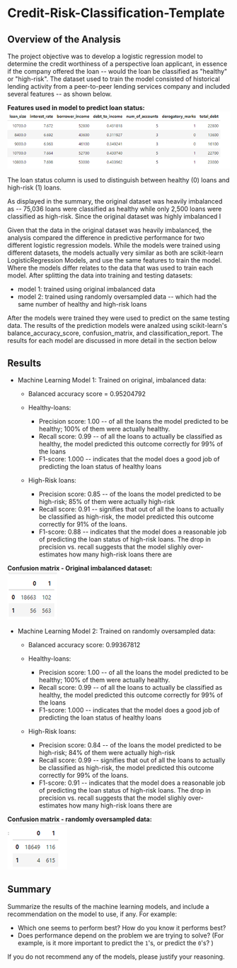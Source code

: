 # Credit-Risk-Classification-Template

## Overview of the Analysis

The project objective was to develop a logistic regression model to determine the credit worthiness of a perspective loan applicant, in essence if the company offered the loan -- would the loan be classified as "healthy" or "high-risk". 
The dataset used to train the model consisted of historical lending activity from a peer-to-peer lending services company and included several features -- as shown below.

**Features used in model to predict loan status:<br>**
![Summary DataFrame displaying all features used in predicting loan status](/Images/features-dataframe.png)

The loan status column is used to distinguish between healthy (0) loans and high-risk (1) loans.  


As displayed in the summary, the original dataset was heavily imbalanced as -- 75,036 loans were classified as healthy while only 2,500 loans were classified as high-risk.  Since the original dataset was highly imbalanced I 


Given that the data in the original dataset was heavily imbalanced, the analysis compared the difference in predictive performance for two different logistic regression models. While the models were trained using different datasets, the models actually very similar as both are scikit-learn LogisticRegression Models, and use the same features to train the model.  Where the models differ relates to the data that was used to train each model.  After splitting the data into training and testing datasets:
 * model 1: trained using original imbalanced data
 * model 2: trained using randomly oversampled data -- which had the same number of healthy and high-risk loans

After the models were trained they were used to predict on the same testing data. The results of the prediction models were analzed using scikit-learn's balance_accuracy_score, confusion_matrix, and classification_report.  The results for each model are discussed in more detail in the section below

## Results
* Machine Learning Model 1: Trained on original, imbalanced data:
    * Balanced accuracy score = 0.95204792
    * Healthy-loans:
        * Precision score: 1.00 -- of all the loans the model predicted to be healthy; 100% of them were actually healthy.
        * Recall score: 0.99 -- of all the loans to actually be classified as healthy, the model predicted this outcome correctly for 99% of the loans
        * F1-score: 1.000 -- indicates that the model does a good job of predicting the loan status of healthy loans
      
    * High-Risk loans:
        * Precision score: 0.85 -- of the loans the model predicted to be high-risk; 85% of them were actually high-risk
        * Recall score: 0.91 -- signifies that out of all the loans to actually be classified as high-risk, the model predicted this outcome correctly for 91% of the loans.
        * F1-score: 0.88 -- indicates that the model does a reasonable job of predicting the loan status of high-risk loans. The drop in precision vs. recall suggests that the model slighly over-estimates how many high-risk loans there are

**Confusion matrix - Original imbalanced dataset:**<br>
    ![Confusion matrix shows healthy loans (18663 to 102) and high-risk loans (56 to 563)](/Images/original-confusion-matrix.png)

* Machine Learning Model 2: Trained on randomly oversampled data:
    * Balanced accuracy score: 0.99367812
    * Healthy-loans:
        * Precision score: 1.00 -- of all the loans the model predicted to be healthy; 100% of them were actually healthy.
        * Recall score: 0.99 -- of all the loans to actually be classified as healthy, the model predicted this outcome correctly for 99% of the loans
        * F1-score: 1.000 -- indicates that the model does a good job of predicting the loan status of healthy loans
      
    * High-Risk loans:
        * Precision score: 0.84 -- of the loans the model predicted to be high-risk; 84% of them were actually high-risk
        * Recall score: 0.99 -- signifies that out of all the loans to actually be classified as high-risk, the model predicted this outcome correctly for 99% of the loans.
        * F1-score: 0.91 -- indicates that the model does a reasonable job of predicting the loan status of high-risk loans. The drop in precision vs. recall suggests that the model slighly over-estimates how many high-risk loans there are
        
**Confusion matrix - randomly oversampled data:<br>**
    ![Confusion matrix shows healthy loans (18649 to 116) and high-risk loans (4 to 615)](/Images/oversampled-confusion-matrix.png)

## Summary

Summarize the results of the machine learning models, and include a recommendation on the model to use, if any. For example:
* Which one seems to perform best? How do you know it performs best?
* Does performance depend on the problem we are trying to solve? (For example, is it more important to predict the `1`'s, or predict the `0`'s? )

If you do not recommend any of the models, please justify your reasoning.
